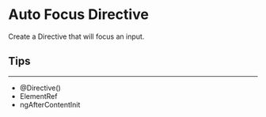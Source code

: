 # Auto Focus Directive

Create a Directive that will focus an input.

## Tips

---

- @Directive()
- ElementRef
- ngAfterContentInit
